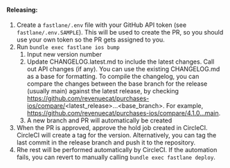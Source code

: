 #### Releasing:
1. Create a `fastlane/.env` file with your GitHub API token (see `fastlane/.env.SAMPLE`). This will be used to create the PR, so you should use your own token so the PR gets assigned to you. 
2. Run `bundle exec fastlane ios bump`
    1. Input new version number
    2. Update CHANGELOG.latest.md to include the latest changes. Call out API changes (if any). You can use the existing CHANGELOG.md as a base for formatting. To compile the changelog, you can compare the changes between the base branch for the release (usually main) against the latest release, by checking https://github.com/revenuecat/purchases-ios/compare/<latest_release>...<base_branch>. For example, https://github.com/revenuecat/purchases-ios/compare/4.1.0...main. 
    3. A new branch and PR will automatically be created
3. When the PR is approved, approve the hold job created in CircleCI. CircleCI will create a tag for the version. Alternatively, you can tag the last commit in the release branch and push it to the repository.
4. Rhe rest will be performed automatically by CircleCI. If the automation fails, you can revert to manually calling `bundle exec fastlane deploy`.
